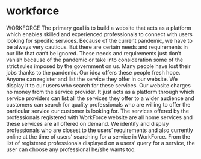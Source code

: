 # workforce
WORKFORCE
The primary goal is to build a website that acts as a platform which enables skilled and experienced professionals to connect with users looking for specific services. 
Because of the current pandemic, we have to be always very cautious. But there are certain needs and requirements in our life that can’t be ignored. These needs and requirements just don’t vanish because of the pandemic or take into consideration some of the strict rules imposed by the government on us. Many people have lost their jobs thanks to the pandemic. 
Our idea offers these people fresh hope. Anyone can register and list the service they offer in our website. We display it to our users who search for these services. 
Our website charges no money from the service provider. It just acts as a platform through which service providers can list all the services they offer to a wider audience and customers can search for quality professionals who are willing to offer the particular service our customer is looking for.
The services offered by the professionals registered with WorkForce website are all home services and these services are all offered on demand. 
We identify and display professionals who are closest to the users’ requirements and also currently online at the time of users’ searching for a service in WorkForce. From the list of registered professionals displayed on a users’ query for a service, the user can choose any professional he/she wants too.
